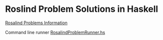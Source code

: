 # Roslind Problem Solutions in Haskell

[Rosalind Problems Information](https://rosalind.info/problems/list-view/)

Command line runner [RosalindProblemRunner.hs](app/RosalindProblemRunner.hs)